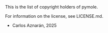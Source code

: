 This is the list of copyright holders of pymole.

For information on the license, see LICENSE.md.


* Carlos Aznarán, 2025
